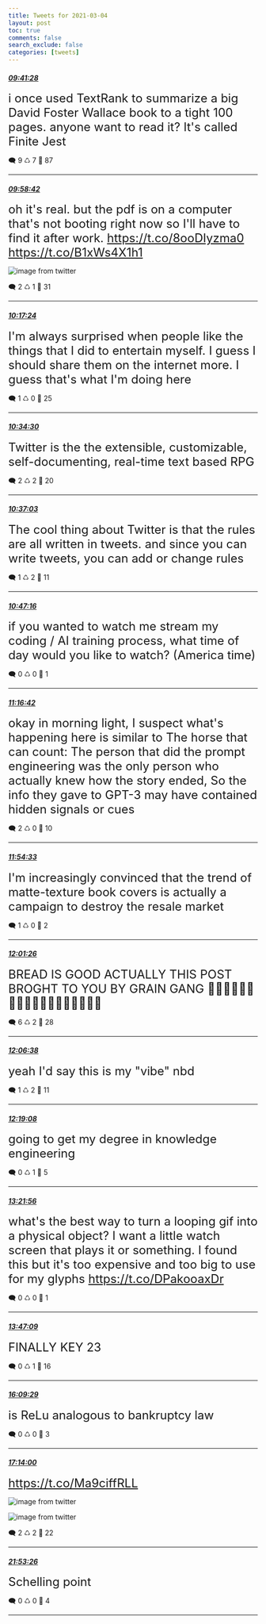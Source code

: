 ```yaml
---
title: Tweets for 2021-03-04
layout: post
toc: true
comments: false
search_exclude: false
categories: [tweets]
---
```



#### <a href = "https://twitter.com/deepfates/status/1367515547848617985">*09:41:28*</a>

<font size="5">i once used TextRank to summarize a big David Foster Wallace book to a tight 100 pages. anyone want to read it?  It's called Finite Jest</font>



🗨️ 9 ♺ 7 🤍  87   

---
    
#### <a href = "https://twitter.com/deepfates/status/1367519884469493762">*09:58:42*</a>

<font size="5">oh it's real. but the pdf is on a computer that's not booting right now so I'll have to find it after work.  https://t.co/8ooDIyzma0  https://t.co/B1xWs4X1h1</font>

![image from twitter](/fastpages//images/EvpoFoJXIAMFXan.jpg)


🗨️ 2 ♺ 1 🤍  31   

---
    
#### <a href = "https://twitter.com/deepfates/status/1367524589664878592">*10:17:24*</a>

<font size="5">I'm always surprised when people like the things that I did to entertain myself. I guess I should share them on the internet more. I guess that's what I'm doing here</font>



🗨️ 1 ♺ 0 🤍  25   

---
    
#### <a href = "https://twitter.com/deepfates/status/1367528892492308482">*10:34:30*</a>

<font size="5">Twitter is the the extensible, customizable, self-documenting, real-time text based RPG</font>



🗨️ 2 ♺ 2 🤍  20   

---
    
#### <a href = "https://twitter.com/deepfates/status/1367529537655963650">*10:37:03*</a>

<font size="5">The cool thing about Twitter is that the rules are all written in tweets. and since you can write tweets, you can add or change rules</font>



🗨️ 1 ♺ 2 🤍  11   

---
    
#### <a href = "https://twitter.com/deepfates/status/1367532105190813699">*10:47:16*</a>

<font size="5">if you wanted to watch me stream my coding / AI training process, what time of day would you like to watch? (America time)</font>



🗨️ 0 ♺ 0 🤍  1   

---
    
#### <a href = "https://twitter.com/deepfates/status/1367539516098056194">*11:16:42*</a>

<font size="5">okay in morning light, I suspect what's happening here is similar to The horse that can count: The person that did the prompt engineering was the only person who actually knew how the story ended, So the info they gave to GPT-3 may have contained hidden signals or cues</font>



🗨️ 2 ♺ 0 🤍  10   

---
    
#### <a href = "https://twitter.com/deepfates/status/1367549037432496132">*11:54:33*</a>

<font size="5">I'm increasingly convinced that the trend of matte-texture book covers is actually a campaign to destroy the resale market</font>



🗨️ 1 ♺ 0 🤍  2   

---
    
#### <a href = "https://twitter.com/deepfates/status/1367550770187534337">*12:01:26*</a>

<font size="5">BREAD IS GOOD ACTUALLY  THIS POST BROGHT TO YOU BY GRAIN GANG  🍞🍞🍞🍞🍞🍞🍞🍞🍞🍞🍞🍞🍞🍞🍞🍞🍞🍞</font>



🗨️ 6 ♺ 2 🤍  28   

---
    
#### <a href = "https://twitter.com/deepfates/status/1367552081993736195">*12:06:38*</a>

<font size="5">yeah I'd say this is my "vibe" nbd</font>



🗨️ 1 ♺ 2 🤍  11   

---
    
#### <a href = "https://twitter.com/deepfates/status/1367555225964322817">*12:19:08*</a>

<font size="5">going to get my degree in knowledge engineering</font>



🗨️ 0 ♺ 1 🤍  5   

---
    
#### <a href = "https://twitter.com/deepfates/status/1367571030500241411">*13:21:56*</a>

<font size="5">what's the best way to turn a looping gif into a physical object? I want a little watch screen that plays it or something. I found this but it's too expensive and too big to use for my glyphs  https://t.co/DPakooaxDr</font>



🗨️ 0 ♺ 0 🤍  1   

---
    
#### <a href = "https://twitter.com/deepfates/status/1367577375303630849">*13:47:09*</a>

<font size="5">FINALLY  KEY 23</font>



🗨️ 0 ♺ 1 🤍  16   

---
    
#### <a href = "https://twitter.com/deepfates/status/1367613195297320969">*16:09:29*</a>

<font size="5">is ReLu analogous to bankruptcy law</font>



🗨️ 0 ♺ 0 🤍  3   

---
    
#### <a href = "https://twitter.com/deepfates/status/1367629432152678401">*17:14:00*</a>

<font size="5"> https://t.co/Ma9ciffRLL</font>

![image from twitter](/fastpages//images/EvrLtwpU8AARC-X.jpg)

![image from twitter](/fastpages//images/EvrLt_QVcAEb0Xp.jpg)


🗨️ 2 ♺ 2 🤍  22   

---
    
#### <a href = "https://twitter.com/deepfates/status/1367699755309142017">*21:53:26*</a>

<font size="5">Schelling point</font>



🗨️ 0 ♺ 0 🤍  4   

---
    
            

